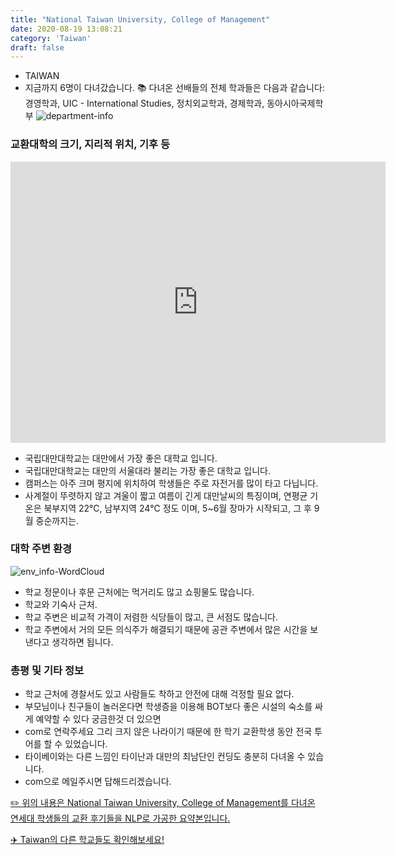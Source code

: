 ```yaml
---
title: "National Taiwan University, College of Management"
date: 2020-08-19 13:08:21
category: 'Taiwan'
draft: false
---
```



* TAIWAN
* 지금까지 6명이 다녀갔습니다. 
📚 다녀온 선배들의 전체 학과들은 다음과 같습니다: 경영학과, UIC - International Studies, 정치외교학과, 경제학과, 동아시아국제학부
![department-info](../plots/TW000005.png)
### 교환대학의 크기, 지리적 위치, 기후 등
<iframe
width="600"
height="450"
frameborder="0" style="border:0"
src="https://www.google.com/maps/embed/v1/place?key=AIzaSyC9e1AME-pVmWC4hBpFdu5S4dKzyepa3HQ&q=National+Taiwan+University,+College+of+Management&center=25.0140168,121.5381442&zoom=14" allowfullscreen>
</iframe>

* 국립대만대학교는 대만에서 가장 좋은 대학교 입니다.
* 국립대만대학교는 대만의 서울대라 불리는 가장 좋은 대학교 입니다.
* 캠퍼스는 아주 크며 평지에 위치하여 학생들은 주로 자전거를 많이 타고 다닙니다.
* 사계절이 뚜렷하지 않고 겨울이 짧고 여름이 긴게 대만날씨의 특징이며, 연평균 기온은 북부지역 22℃, 남부지역 24℃ 정도 이며, 5~6월 장마가 시작되고, 그 후 9월 중순까지는.


### 대학 주변 환경

![env_info-WordCloud](../univ_wordclouds_okt/env_info/TW000005_env_info_okt.png)

* 학교 정문이나 후문 근처에는 먹거리도 많고 쇼핑물도 많습니다.
* 학교와 기숙사 근처.
* 학교 주변은 비교적 가격이 저렴한 식당들이 많고, 큰 서점도 많습니다.
* 학교 주변에서 거의 모든 의식주가 해결되기 때문에 공관 주변에서 많은 시간을 보낸다고 생각하면 됩니다.


### 총평 및 기타 정보 
* 학교 근처에 경찰서도 있고 사람들도 착하고 안전에 대해 걱정할 필요 없다.
* 부모님이나 친구들이 놀러온다면 학생증을 이용해 BOT보다 좋은 시설의 숙소를 싸게 예약할 수 있다 궁금한것 더 있으면
* com로 연락주세요 그리 크지 않은 나라이기 때문에 한 학기 교환학생 동안 전국 투어를 할 수 있었습니다.
* 타이베이와는 다른 느낌인 타이난과 대만의 최남단인 컨딩도 충분히 다녀올 수 있습니다.
* com으로 메일주시면 답해드리겠습니다.


[✏️ 위의 내용은 National Taiwan University, College of Management를 다녀온 연세대 학생들의 교환 후기들을 NLP로 가공한 요약본입니다.](http://oia.yonsei.ac.kr/partner/expReport.asp?ucode=TW000005&bgbn=A)

[✈️ Taiwan의 다른 학교들도 확인해보세요!](https://yonsei-exchange.netlify.app/?category=Taiwan)
